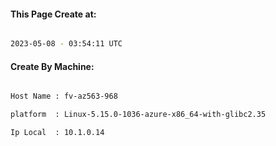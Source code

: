 
   
#### This Page Create at:

```bash

2023-05-08 - 03:54:11 UTC

```

#### Create By Machine:

```bash

Host Name : fv-az563-968

platform  : Linux-5.15.0-1036-azure-x86_64-with-glibc2.35

Ip Local  : 10.1.0.14

```

